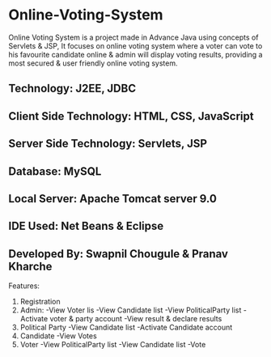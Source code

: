 # Online-Voting-System
Online Voting System is a project made in Advance Java using concepts of Servlets & JSP, It focuses on online voting system where a voter can vote to his 
favourite candidate online & admin will display voting results, providing a most secured & user friendly online voting system.

Technology: J2EE, JDBC
--------------------------------------------------------
Client Side Technology: HTML, CSS, JavaScript
--------------------------------------------------------
Server Side Technology: Servlets, JSP
--------------------------------------------------------
Database: MySQL
---------------------------------------------------------
Local Server: Apache Tomcat server 9.0
---------------------------------------------------------
IDE Used: Net Beans & Eclipse
--------------------------------------------------------
Developed By: Swapnil Chougule & Pranav Kharche
----------------------------------------------------------

Features:
1) Registration
2) Admin:
      -View Voter lis
      -View Candidate list
      -View PoliticalParty list
      -Activate voter & party account
      -View result & declare results
3) Political Party
      -View Candidate list
      -Activate Candidate account
4) Candidate
      -View Votes
5) Voter
      -View PoliticalParty list
      -View Candidate list
      -Vote

